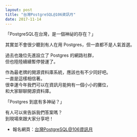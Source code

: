```yaml
---
layout: post
title: "台灣PostgreSQL@106資訊月"
date: 2017-11-14
---
```


「PostgreSQL在台灣，是一個神祕的存在？」

其實並不會很少聽到有人在用 Postgres，但一直都不是人氣首選。

過去也幾位先進設立了 Postgres 的網路社群，<br/>
但也陸陸續續暫停營運了。

作為最老牌的開源資料庫系統，應該也有不少同好吧。<br/>
一直是這樣相信著。<br/>
很幸運今年我們可以在資訊月能夠有一個小小的攤位，<br/>
和大家聊聊開源資料庫。

「Postgres 到底有多神祕？」

有人可以來告訴我們答案嗎？<br/>
到現場來跟大家分享吧！
- 報名網頁：[台灣PostgreSQL@106資訊月](https://pgsql-tw.kktix.cc/events/106-itmonth)
